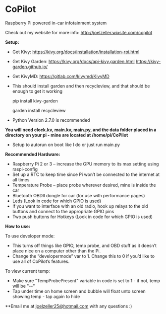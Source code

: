 # CoPilot
Raspberry Pi powered in-car infotainment system

Check out my website for more info: http://joelzeller.wixsite.com/copilot

**Setup:**
-	Get Kivy: https://kivy.org/docs/installation/installation-rpi.html
-	Get Kivy Garden: https://kivy.org/docs/api-kivy.garden.html 
		 	 https://kivy-garden.github.io/
-	Get KivyMD: https://gitlab.com/kivymd/KivyMD
-	This should install garden and then recycleview, and that should be enough to get it working
	
	pip install kivy-garden
	
	garden install recycleview

-	Python Version 2.7.0 is recommended

**You will need clock.kv, main.kv, main.py, and the data folder placed in a directory on your pi - mine are located at /home/pi/CoPilot**

-	Setup to autorun on boot like I do or just run main.py

**Recommended Hardware:**

- Raspberry Pi 2 or 3 – increase the GPU memory to its max setting using raspi-config 
- Set up a RTC to keep time since Pi won’t be connected to the internet at all times
- Temperature Probe – place probe wherever desired, mine is inside the car
- Bluetooth OBDII dongle for car (for use with performance pages)
- Leds (Look in code for which GPIO is used)
- If you want to interface with an old radio, hook up relays to the old buttons and connect to the appropriate GPIO pins
- Two push buttons for Hotkeys (Look in code for which GPIO is used)


**How to use:**
 
To use developer mode:
- This turns off things like GPIO, temp probe, and OBD stuff as it doesn’t place nice on a computer other than the Pi.
-  Change the “developermode” var to 1.  Change this to 0 if you’d like to use all of CoPilot’s features.

To view current temp:
- Make sure "TempProbePresent" variable in code is set to 1 - if not, temp will be "--"
- Tap under time on home screen and bubble will float unto screen showing temp - tap again to hide
 
**Email me at joelzeller25@hotmail.com with any questions :)
